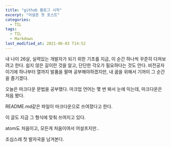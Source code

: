 ```yaml
---
title: "github 블로그 시작"
excerpt: "어설픈 첫 포스트"
categories:
  - TIL
tags:
  - TIL
  - Markdown
last_modified_at: 2021-06-03 T14:52
---
```


내 나이 26살, 실력있는 개발자가 되기 위한 기초를 지금, 이 순간 하나씩 꾸준히
다져보려고 한다. 쉽지 않은 길이란 것을 알고, 단단한 각오가 필요하다는 것도 안다.
비전공자이기에 하나부터 열까지 발품을 팔며 공부해야하겠지만, 내 꿈을 위해서 기꺼이
그 순간을 즐기겠다.

오늘은 마크다운 문법을 공부했다.
마크업 언어는 몇 번 봐서 눈에 익는데, 마크다운은 처음 봤다.

README.md같은 파일이 마크다운으로 쓰여졌다고 한다.

이 글도 지금 그 형식에 맞춰 쓰여지고 있다.

atom도 처음이고, 모든게 처음이여서 어설프지만..

조심스레 첫 발자국을 남겨본다.
